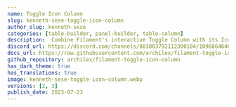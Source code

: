 ```yaml
---
name: Toggle Icon Column
slug: kenneth-sese-toggle-icon-column
author_slug: kenneth-sese
categories: [table-builder, panel-builder, table-column]
description:  Combine Filament's interactive Toggle Column with its Icon Column to give users another way to interact with their tables.
discord_url: https://discord.com/channels/883083792112300104/1096864646536900750
docs_url: https://raw.githubusercontent.com/archilex/filament-toggle-icon-column/2.x/README.md
github_repository: archilex/filament-toggle-icon-column
has_dark_theme: true
has_translations: true
image: kenneth-sese-toggle-icon-column.webp
versions: [2, 3]
publish_date: 2023-07-23
---
```

